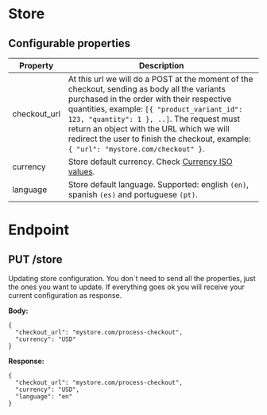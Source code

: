 # Store

## Configurable properties

| Property  | Description |
| ------------- | ------------- |
| checkout_url  | At this url we will do a POST at the moment of the checkout, sending as body all the variants purchased in the order with their respective quantities, example: `[{ "product_variant_id": 123, "quantity": 1 }, ..]`. The request must return an object with the URL which we will redirect the user to finish the checkout, example: `{ "url": "mystore.com/checkout" }`.   |
| currency  |  Store default currency. Check [Currency ISO values](http://www.xe.com/iso4217.php). |
| language | Store default language. Supported: english `(en)`, spanish `(es)` and portuguese `(pt)`.  |

# Endpoint

## PUT /store

Updating store configuration. You don´t need to send all the properties, just the ones you want to update. If everything goes ok you will receive your current configuration as response.

**Body:**

```
{
  "checkout_url": "mystore.com/process-checkout",
  "currency": "USD"
}
```

**Response:**

```
{
  "checkout_url": "mystore.com/process-checkout",
  "currency": "USD",
  "language": "en"
}
```
